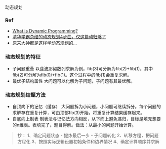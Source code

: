 动态规划

### Ref
- [What is Dynamic Programming?
](https://www.educative.io/courses/grokking-dynamic-programming-patterns-for-coding-interviews/m2G1pAq0OO0#:~:text=Dynamic%20Programming%20(DP)%20is%20an,optimal%20solution%20to%20its%20subproblems.)
- [清华学霸总结的动态规划4步曲，仅这篇动归够了](https://mp.weixin.qq.com/s/0wqHKHBKPNlLQhY20gVQGQ)
- [原来大神都是这样学动态规划的...](https://mp.weixin.qq.com/s/uthpSrJIJQEpiU6g6z5FBg)

### 动态规划的特征
- 子问题重叠
以斐波那契数列求解为例，fib(3)可分解为fib(2)+fib(1)，其中fib(2)可分解为fib(0)+fib(1)。这个过程中的fib(1)会重复求解。
- 最优子结构属性
大问题可以化解为子问题，子问题有其最优解。

### 动态规划结题方法
- 自顶向下的记忆（缓存）
大问题拆为小问题，小问题可继续拆分，每个问题的求解存在重复计算，可由顶部fib(3)开始，将重复计算结果缓存起来。
- 自底向上制表
制表法与记忆法方向相反，从下而上避免递归，目标是填充想要的n维表。表填完了，题目得解。做法：从最小的问题开始计算。

> 抄：
 1、确定问题状态
      - 提炼最后一步
      - 子问题转化
 2、转移方程，把问题方程化
 3、按照实际逻辑设置初始条件和边界情况
 4、确定计算顺序并求解